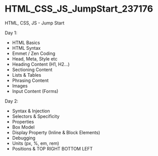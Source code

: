 # HTML_CSS_JS_JumpStart_237176
HTML, CSS, JS -  Jump Start


Day 1:
- HTML Basics
- HTML Syntax
- Emmet / Zen Coding
- Head, Meta, Style etc
- Heading Content (H1, H2...)
- Sectioning Content
- Lists & Tables
- Phrasing Content
- Images
- Input Content (Forms)

Day 2:
- Syntax & Injection
- Selectors & Specificity
- Properties
- Box Model
- Display Property (Inline & Block Elements)
- Debugging
- Units (px, %, em, rem)
- Positions & TOP RIGHT BOTTOM LEFT
